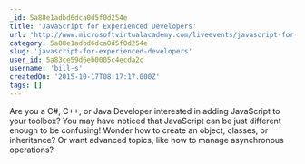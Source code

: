 ```yaml
---
_id: 5a88e1adbd6dca0d5f0d254e
title: 'JavaScript for Experienced Developers'
url: 'http://www.microsoftvirtualacademy.com/liveevents/javascript-for-experienced-developers'
category: 5a88e1adbd6dca0d5f0d254e
slug: 'javascript-for-experienced-developers'
user_id: 5a83ce59d6eb0005c4ecda2c
username: 'bill-s'
createdOn: '2015-10-17T08:17:17.000Z'
tags: []
---
```


Are you a C#, C++, or Java Developer interested in adding JavaScript to your toolbox? You may have noticed that JavaScript can be just different enough to be confusing! Wonder how to create an object, classes, or inheritance? Or want advanced topics, like how to manage asynchronous operations?
